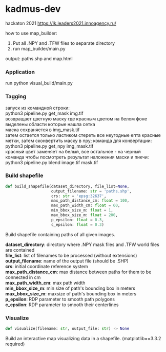 # kadmus-dev
hackaton 2021 https://lk.leaders2021.innoagency.ru/

how to use map_builder:  
1. Put all .NPY and .TFW files to separate directory
2. run map_builder/main.py  

output: paths.shp and map.html

### Application

run python visual_build/main.py

### Tagging

запуск из командной строки:  
python3 pipeline.py get_mask img.tif  
возвращает цветную маску где красным цветом на белом фоне выделены области которые нашла сетка  
маска сохраняется в img_mask.tif  
затем остается только ластиком стереть все неугодные епта красные метки, затем сконвертить маску в npy; команда для конвертации:  
python3 pipeline.py get_npy img_mask.tif  
красный цвет заменяет на белый, все остальное - на черный  
команда чтобы посмотреть результат наложения маски и пикчи:  
python3 pipeline.py blend image.tif mask.tif  


### Build shapefile

~~~python
def build_shapefile(dataset_directory, file_list=None,
                    output_filename: str = 'paths.shp',
                    crs: str = 'epsg:32637',
                    max_path_distance_cm: float = 100,
                    max_path_width_cm: float = 60,
                    min_bbox_size_m: float = 1,
                    max_bbox_size_m: float = 200,
                    p_epsilon: float = 0.3,
                    c_epsilon: float = 0.3)
~~~
Build shapefile containing paths of all given images.

__dataset_directory__: directory where .NPY mask files and .TFW world files are contained  
__file_list__: list of filenames to be processed (without extensions)  
__output_filename__: name of the output file (should be .SHP)  
__crs__: initial coordinate reference system  
__max_path_distance_cm__: max distance between paths for them to be connected in cm  
__max_path_width_cm__: max path width  
__min_bbox_size_m__: min size of path's bounding box in meters  
__max_bbox_size_m__: maxsize of path's bounding box in meters  
__p_epsilon__: RDP parameter to smooth path polygons  
__c_epsilon__: RDP parameter to smooth their centerlines  


### Visualize

~~~python
def visualize(filename: str, output_file: str) -> None
~~~
Build an interactive map visualizing data in a shapefile. (matplotlib==3.3.2 required)
